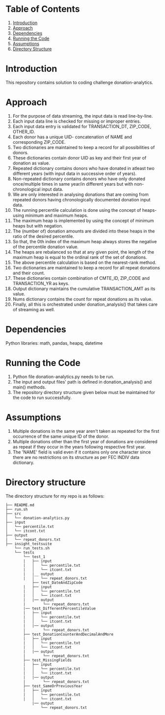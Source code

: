# Table of Contents
1. [Introduction](README.md#introduction)
2. [Approach](README.md#approach)
3. [Dependencies](README.md#dependencies)
4. [Running the Code](README.md#running-the-code)
5. [Assumptions](README.md#assumptions)
6. [Directory Structure](README.md#directory-structure)


# Introduction

This repository contains solution to coding challenge donation-analytics.


# Approach

1. For the purpose of data streaming, the input data is read line-by-line.
2. Each input data line is checked for missing or improper entries.
3. Each input data entry is validated for TRANSACTION_DT, ZIP_CODE, OTHER_ID.
4. Each donor has a unique UID- concatenation of NAME and corresponding ZIP_CODE.
5. Two dictionaries are maintained to keep a record for all possibilities of donors.
6. These dictionaries contain donor UID as key and their first year of donation as value.
7. Repeated dictionary contains donors who have donated in atleast two different years (with input data in successive order of years).
8. Non-repeated dictionary contains donors who have only donated once/multiple times in same year/in different years but with non-chronological input data.
9. We are only interested in analysing donations that are coming from repeated donors having chronologically documented donation input data.
10. The running percentile calculation is done using the concept of heaps- using minimum and maximum heaps.
11. The maximum heap is implemented by using the concept of minimum heaps but with negation.
12. The (number of) donation amounts are divided into these heaps in the ratio of the desired percentile.
13. So that, the 0th index of the maximum heap always stores the negative of the percentile donation value.
14. The heaps are rebalanced so that at any given point, the length of the maximum heap is equal to the ordinal rank of the set of donations.
15. The above percentile calculation is based on the nearest-rank method.
16. Two dictionaries are maintained to keep a record for all repeat donations and their count.
17. These dictionaries contain combination of CMTE_ID, ZIP_CODE and TRANSACTION_YR as keys.
16. Output dictionary maintains the cumulative TRANSACTION_AMT as its value.
17. Nums dictionary contains the count for repeat donations as its value.
18. Finally, all this is orchestrated under donation_analysis() that takes care of streaming as well.


# Dependencies
Python libraries:
math,
pandas,
heapq,
datetime


# Running the Code
1. Python file donation-analytics.py needs to be run.
2. The input and output files' path is defined in donation_analysis() and main() methods.
3. The repository directory structure given below must be maintained for the code to run successfully.


# Assumptions
1. Multiple donations in the same year aren't taken as repeated for the first occurrence of the same unique ID of the donor.
2. Multiple donations other than the first year of donations are considered as repeat if they occur in the years following respective first year.
3. The 'NAME' field is valid even if it contains only one character since there are no restrictions on its structure as per FEC INDIV data dictionary.


# Directory structure
The directory structure for my repo is as follows:

    ├── README.md 
    ├── run.sh
    ├── src
    │   └── donation-analytics.py
    ├── input
    │   └── percentile.txt
    │   └── itcont.txt
    ├── output
    |   └── repeat_donors.txt
    ├── insight_testsuite
        └── run_tests.sh
        └── tests
            └── test_1
            |   ├── input
            |   │   └── percentile.txt
            |   │   └── itcont.txt
            |   |__ output
            |   │   └── repeat_donors.txt
            	├── test_DateAndZipCode
            |   ├── input
            |   │   └── percentile.txt
            |   │   └── itcont.txt
            |   |── output
            |        └── repeat_donors.txt
	    	|── test_DifferentPercentileValue
            |   ├── input
            |   │   └── percentile.txt
            |   │   └── itcont.txt
            |   |── output
            |        └── repeat_donors.txt
	    	├── test_DonationCounterAndDecimalAndMore
            |   ├── input
            |   │   └── percentile.txt
            |   │   └── itcont.txt
            |   |── output
            |        └── repeat_donors.txt
	    	├── test_MissingFields
            |   ├── input
            |   │   └── percentile.txt
            |   │   └── itcont.txt
            |   |── output
            |        └── repeat_donors.txt
	    	├── test_SameOrPreviousYear
            |   ├── input
            |   │   └── percentile.txt
            |   │   └── itcont.txt
                |── output
                    └── repeat_donors.txt
